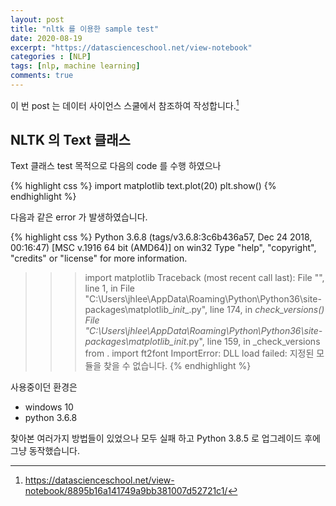 ```yaml
---
layout: post
title: "nltk 를 이용한 sample test"
date: 2020-08-19
excerpt: "https://datascienceschool.net/view-notebook"
categories : [NLP]
tags: [nlp, machine learning]
comments: true
---
```




이 번 post 는 데이터 사이언스 스쿨에서 참조하여 작성합니다.[^1]

[^1]: <https://datascienceschool.net/view-notebook/8895b16a141749a9bb381007d52721c1/>

## NLTK 의 Text 클래스

Text 클래스 test 목적으로 다음의 code 를 수행 하였으나 



{% highlight css %}
import matplotlib
text.plot(20)
plt.show()
{% endhighlight %}


다음과 같은 error 가 발생하였습니다.

{% highlight css %}
Python 3.6.8 (tags/v3.6.8:3c6b436a57, Dec 24 2018, 00:16:47) [MSC v.1916 64 bit (AMD64)] on win32
Type "help", "copyright", "credits" or "license" for more information.
>>> import matplotlib
Traceback (most recent call last):
  File "<stdin>", line 1, in <module>
  File "C:\Users\jhlee\AppData\Roaming\Python\Python36\site-packages\matplotlib\__init__.py", line 174, in <module>
    _check_versions()
  File "C:\Users\jhlee\AppData\Roaming\Python\Python36\site-packages\matplotlib\__init__.py", line 159, in _check_versions
    from . import ft2font
ImportError: DLL load failed: 지정된 모듈을 찾을 수 없습니다.
{% endhighlight %}

사용중이던 환경은 
- windows 10
- python 3.6.8

찾아본 여러가지 방법들이 있었으나 모두 실패 하고 Python 3.8.5 로 업그레이드 후에 그냥 동작했습니다.

